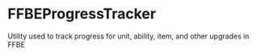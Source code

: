 # FFBEProgressTracker
Utility used to track progress for unit, ability, item, and other upgrades in FFBE
